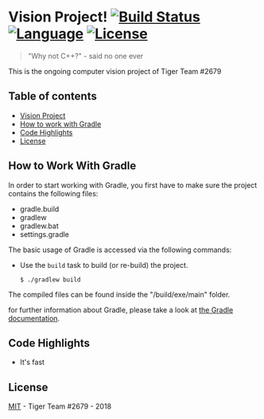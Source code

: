 # Vision Project!  [![Build Status](https://www.travis-ci.com/Tiger-team-2679/FRC-Vision-Project.svg?token=wDJhDKLsn1gED5ZJib2F&branch=master)](https://www.travis-ci.com/Tiger-team-2679/FRC-Vision-Project) [![Language](https://img.shields.io/badge/Made%20%20With-C++-ff69b4.svg)](https://shields.io/)  [![License](https://img.shields.io/badge/license-MIT-blue.svg)](https://shields.io/)  
> "Why not C++?" - said no one ever

This is the ongoing computer vision project of Tiger Team #2679

## Table of contents
* [Vision Project](#vision-project)
* [How to work with Gradle](#how-to-work-with-gradle)
* [Code Highlights](#code-highlights)
* [License](#license)

## How to Work With Gradle
In order to start working with Gradle, you first have to make sure the project contains the following files:
 * gradle.build
 * gradlew
 * gradlew.bat
 * settings.gradle

The basic usage of Gradle is accessed via the following commands:
* Use the `build` task to build (or re-build) the project.
    ```
    $ ./gradlew build
    ```
The compiled files can be found inside the "/build/exe/main" folder.

for further information about Gradle, please take a look at [the Gradle documentation](https://docs.gradle.org/current/userguide/userguide.html).



## Code Highlights

* It's fast

## License
[MIT](LICENSE) - Tiger Team #2679 - 2018
